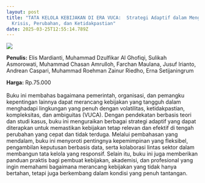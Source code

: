 ```yaml
---
layout: post
title: "TATA KELOLA KEBIJAKAN DI ERA VUCA:  Strategi Adaptif dalam Menghadapi
  Krisis, Perubahan, dan Ketidakpastian"
date: 2025-03-25T12:55:14.789Z
---
```

![](/images/uploads/screenshot-2025-03-25-195730.jpg)

**P﻿enulis:** Elis Mardianti, Muhammad Dzulfikar Al Ghofiqi, Sulikah Asmorowati, Muhammad Chasan Amrulloh, Farchan Maulana, Jusuf Irianto, Andrean Caspari, Muhammad Roehman Zainur Riedho, Erna Setijaningrum

**Harga:** Rp.75.000\
\
Buku ini membahas bagaimana pemerintah, organisasi, dan pemangku kepentingan lainnya dapat merancang kebijakan yang tangguh dalam menghadapi lingkungan yang penuh dengan volatilitas, ketidakpastian, kompleksitas, dan ambiguitas (VUCA). Dengan pendekatan berbasis teori dan studi kasus, buku ini menguraikan berbagai strategi adaptif yang dapat diterapkan untuk memastikan kebijakan tetap relevan dan efektif di tengah perubahan yang cepat dan tidak terduga.
	Melalui pembahasan yang mendalam, buku ini menyoroti pentingnya kepemimpinan yang fleksibel, pengambilan keputusan berbasis data, serta kolaborasi lintas sektor dalam membangun tata kelola yang responsif. Selain itu, buku ini juga memberikan panduan praktis bagi pembuat kebijakan, akademisi, dan profesional yang ingin memahami bagaimana merancang kebijakan yang tidak hanya bertahan, tetapi juga berkembang dalam kondisi yang penuh tantangan.